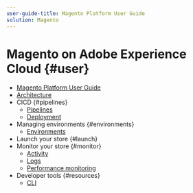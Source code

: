 ```yaml
---
user-guide-title: Magento Platform User Guide
solution: Magento
---
```


# Magento on Adobe Experience Cloud {#user}

- [Magento Platform User Guide](magento-platform.md)
- [Architecture](magento-platform-architecture.md)
- CICD {#pipelines}
  - [Pipelines](cicd/pipelines.md)
  - [Deployment](cicd/deployment.md)
- Managing environments {#environments}
  - [Environments](configure/environments.md)
- Launch your store {#launch}
- Monitor your store {#monitor}
  - [Activity](monitor/activity.md)
  - [Logs](monitor/logs.md)
  - [Performance monitoring](monitor/performance.md)
- Developer tools {#resources}
  - [CLI](develop/cli.md)
